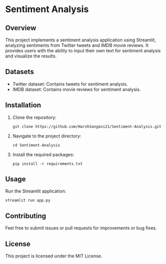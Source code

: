 # Sentiment Analysis

## Overview
This project implements a sentiment analysis application using Streamlit, analyzing sentiments from Twitter tweets and IMDB movie reviews. It provides users with the ability to input their own text for sentiment analysis and visualize the results.

## Datasets
- Twitter dataset: Contains tweets for sentiment analysis.
- IMDB dataset: Contains movie reviews for sentiment analysis.

## Installation
1. Clone the repository:
   ```
   git clone https://github.com/HarshSangani21/Sentiment-Analysis.git
   ```
2. Navigate to the project directory:
   ```
   cd Sentiment-Analysis
   ```
3. Install the required packages:
   ```
   pip install -r requirements.txt
   ```

## Usage
Run the Streamlit application:
```
streamlit run app.py
```

## Contributing
Feel free to submit issues or pull requests for improvements or bug fixes.

## License
This project is licensed under the MIT License.